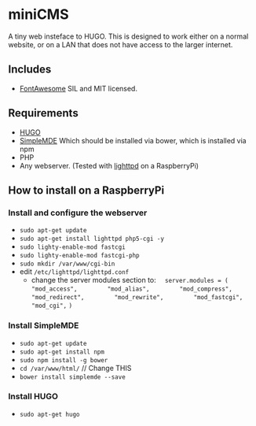 # miniCMS
A tiny web insteface to HUGO. 
This is designed to work either on a normal website, or on a LAN that does not have access to the larger internet.

## Includes
* [FontAwesome](http://fontawesome.io/) SIL and MIT licensed.

## Requirements
* [HUGO](https://gohugo.io/)
* [SimpleMDE](https://simplemde.com/) Which should be installed via bower, which is installed via npm
* PHP
* Any webserver. (Tested with [lighttpd](https://www.lighttpd.net/) on a RaspberryPi)

## How to install on a RaspberryPi

### Install and configure the webserver

* `sudo apt-get update`
* `sudo apt-get install lighttpd php5-cgi -y`
* `sudo lighty-enable-mod fastcgi`
* `sudo lighty-enable-mod fastcgi-php`
* `sudo mkdir /var/www/cgi-bin`
* edit `/etc/lighttpd/lighttpd.conf`
  * change the server modules section to:
`  server.modules = (`
`        "mod_access",`
`        "mod_alias",`
`        "mod_compress",`
`        "mod_redirect",`
`        "mod_rewrite",`
`        "mod_fastcgi",`
`        "mod_cgi",`
`)`

### Install SimpleMDE
* `sudo apt-get update`
* `sudo apt-get install npm`
* `sudo npm install -g bower`
* `cd /var/www/html/`  // Change THIS
* `bower install simplemde --save`

### Install HUGO
* `sudo apt-get hugo`
